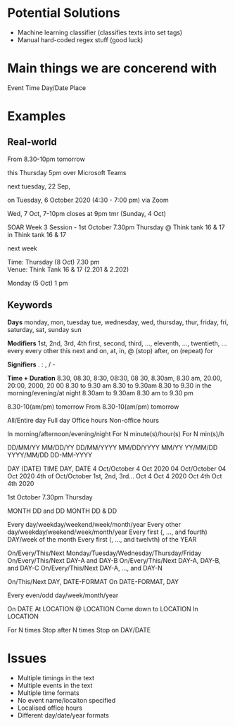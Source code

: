 # Potential Solutions

- Machine learning classifier (classifies texts into set tags)
- Manual hard-coded regex stuff (good luck)

# Main things we are concerend with

Event
Time
Day/Date
Place

# Examples
## Real-world

From 8.30-10pm tomorrow 

this Thursday 5pm over Microsoft Teams

next tuesday, 22 Sep,

on Tuesday, 6 October 2020 (4:30 - 7:00 pm) via Zoom 

Wed, 7 Oct, 7-10pm 
closes at 9pm tmr (Sunday, 4 Oct)

SOAR Week 3 Session - 1st October 7.30pm Thursday @ Think tank 16 & 17
in Think tank 16 & 17

next week
 
Time: Thursday (8 Oct) 7.30 pm  
Venue: Think Tank 16 & 17 (2.201 & 2.202) 
 
Monday (5 Oct) 1 pm
## Keywords
**Days**
monday, mon, tuesday tue, wednesday, wed, thursday, thur, friday, fri, saturday, sat, sunday sun

**Modifiers**
1st, 2nd, 3rd, 4th
first, second, third, ..., eleventh, ..., twentieth, ...
every
every other
this
next
and
on, at, in, @
(stop) after, on
(repeat) for

**Signifiers**
. : , / -

**Time + Duration**
8.30, 08.30, 8:30, 08:30, 08 30,
8.30am, 8.30 am,
20.00, 20:00, 2000, 20 00
8.30 to 9.30 am
8.30 to 9.30am
8.30 to 9.30 in the morning/evening/at night
8.30am to 9.30am
8.30 am to 9.30 pm

8.30-10(am/pm) tomorrow
From 8.30-10(am/pm) tomorrow

All/Entire day
Full day
Office hours
Non-office hours

In morning/afternoon/evening/night
For N minute(s)/hour(s)
For N min(s)/h

DD/MM/YY
MM/DD/YY
DD/MM/YYYY
MM/DD/YYYY
MM/YY
YY/MM/DD
YYYY/MM/DD
DD-MM-YYYY

DAY (DATE) TIME
DAY, DATE
4 Oct/October
4 Oct 2020
04 Oct/October
04 Oct 2020
4th of Oct/October
1st, 2nd, 3rd...
Oct 4
Oct 4 2020
Oct 4th
Oct 4th 2020

1st October 7.30pm Thursday

MONTH DD and DD
MONTH DD & DD

Every day/weekday/weekend/week/month/year
Every other day/weekday/weekend/week/month/year
Every first (, ..., and fourth) DAY/week of the month
Every first (, ..., and twelvth) of the YEAR

On/Every/This/Next Monday/Tuesday/Wednesday/Thursday/Friday
On/Every/This/Next DAY-A and DAY-B
On/Every/This/Next DAY-A, DAY-B, and DAY-C
On/Every/This/Next DAY-A, ..., and DAY-N

On/This/Next DAY, DATE-FORMAT
On DATE-FORMAT, DAY

Every even/odd day/week/month/year

On DATE
At LOCATION
@ LOCATION
Come down to LOCATION
In LOCATION

For N times
Stop after N times
Stop on DAY/DATE



# Issues

- Multiple timings in the text
- Multiple events in the text
- Multiple time formats
- No event name/locaiton specified
- Localised office hours
- Different day/date/year formats
